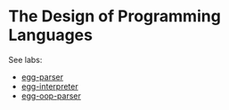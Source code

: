 # The Design of Programming Languages

See labs:

* [egg-parser](/practicas/egg-parser.html)
* [egg-interpreter](/practicas/egg-interpreter.html)
* [egg-oop-parser](/practicas/egg-oop-parser.html)